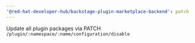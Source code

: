 ```yaml
---
'@red-hat-developer-hub/backstage-plugin-marketplace-backend': patch
---
```


Update all plugin packages via PATCH `/plugin/:namespace/:name/configuration/disable`

